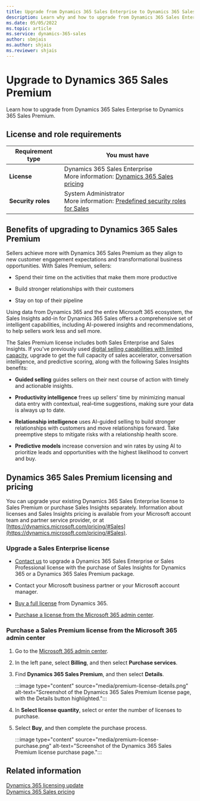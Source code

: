 ```yaml
---
title: Upgrade from Dynamics 365 Sales Enterprise to Dynamics 365 Sales Premium
description: Learn why and how to upgrade from Dynamics 365 Sales Enterprise to Dynamics 365 Sales Premium.
ms.date: 05/05/2022
ms.topic: article
ms.service: dynamics-365-sales
author: sbmjais
ms.author: shjais
ms.reviewer: shjais 
---
```


# Upgrade to Dynamics 365 Sales Premium

Learn how to upgrade from Dynamics 365 Sales Enterprise to Dynamics 365 Sales Premium.

## License and role requirements

| Requirement type | You must have |  
|-----------------------|---------|
| **License** | Dynamics 365 Sales Enterprise <br>More information: [Dynamics 365 Sales pricing](https://dynamics.microsoft.com/sales/pricing/) |
| **Security roles** | System Administrator <br> More information: [Predefined security roles for Sales](security-roles-for-sales.md)|

## Benefits of upgrading to Dynamics 365 Sales Premium

Sellers achieve more with Dynamics 365 Sales Premium as they align to new customer engagement expectations and transformational business opportunities. With Sales Premium, sellers:

- Spend their time on the activities that make them more productive

- Build stronger relationships with their customers

- Stay on top of their pipeline

Using data from Dynamics 365 and the entire Microsoft 365 ecosystem, the Sales Insights add-in for Dynamics 365 Sales offers a comprehensive set of intelligent capabilities, including AI-powered insights and recommendations, to help sellers work less and sell more.

The Sales Premium license includes both Sales Enterprise and Sales Insights. If you've previously used [digital selling capabilities with limited capacity](digital-selling.md), upgrade to get the full capacity of sales accelerator, conversation intelligence, and predictive scoring, along with the following Sales Insights benefits:

- **Guided selling** guides sellers on their next course of action with timely and actionable insights.

- **Productivity intelligence** frees up sellers' time by minimizing manual data entry with contextual, real–time suggestions, making sure your data is always up to date.

- **Relationship intelligence** uses AI-guided selling to build stronger relationships with customers and move relationships forward. Take preemptive steps to mitigate risks with a relationship health score.

- **Predictive models** increase conversion and win rates by using AI to prioritize leads and opportunities with the highest likelihood to convert and buy.

## Dynamics 365 Sales Premium licensing and pricing

You can upgrade your existing Dynamics 365 Sales Enterprise license to Sales Premium or purchase Sales Insights separately. Information about licenses and Sales Insights pricing is available from your Microsoft account team and partner service provider, or at [https://dynamics.microsoft.com/pricing/#Sales](https://dynamics.microsoft.com/pricing/#Sales).

### Upgrade a Sales Enterprise license

- [Contact us](https://dynamics.microsoft.com/sales/overview/) to upgrade a Dynamics 365 Sales Enterprise or Sales Professional license with the purchase of Sales Insights for Dynamics 365 or a Dynamics 365 Sales Premium package.

- Contact your Microsoft business partner or your Microsoft account manager.

- [Buy a full license](https://dynamics.microsoft.com/en-us/sales/pricing/) from Dynamics 365.

- [Purchase a license from the Microsoft 365 admin center](#purchase-a-sales-premium-license-from-the-microsoft-365-admin-center).

### Purchase a Sales Premium license from the Microsoft 365 admin center

1. Go to the [Microsoft 365 admin center](https://admin.microsoft.com/).

2. In the left pane, select **Billing**, and then select **Purchase services**.

3. Find **Dynamics 365 Sales Premium**, and then select **Details**.

    :::image type="content" source="media/premium-license-details.png" alt-text="Screenshot of the Dynamics 365 Sales Premium license page, with the Details button highlighted.":::

4. In **Select license quantity**, select or enter the number of licenses to purchase.

5. Select **Buy**, and then complete the purchase process.

    :::image type="content" source="media/premium-license-purchase.png" alt-text="Screenshot of the Dynamics 365 Sales Premium license purchase page.":::

## Related information

[Dynamics 365 licensing update](/dynamics365/licensing/update)  
[Dynamics 365 Sales pricing](https://dynamics.microsoft.com/sales/pricing/)

